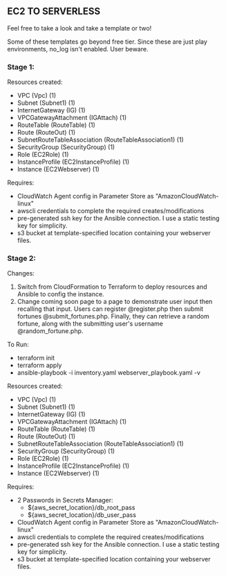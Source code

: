 ## EC2 TO SERVERLESS

Feel free to take a look and take a template or two!

Some of these templates go beyond free tier. Since these are just play environments, no_log isn't enabled. User beware.

### Stage 1:
Resources created:
- VPC (Vpc) (1)
- Subnet (Subnet1) (1)
- InternetGateway (IG) (1)
- VPCGatewayAttachment (IGAttach) (1)
- RouteTable (RouteTable) (1)
- Route (RouteOut) (1)
- SubnetRouteTableAssociation (RouteTableAssociation1) (1)
- SecurityGroup (SecurityGroup) (1)
- Role (EC2Role) (1)
- InstanceProfile (EC2InstanceProfile) (1)
- Instance (EC2Webserver) (1)

Requires:
- CloudWatch Agent config in Parameter Store as "AmazonCloudWatch-linux"
- awscli credentials to complete the required creates/modifications
- pre-generated ssh key for the Ansible connection. I use a static testing key for simplicity.
- s3 bucket at template-specified location containing your webserver files.

### Stage 2:
Changes: 
1. Switch from CloudFormation to Terraform to deploy resources and Ansible to config the instance.
2. Change coming soon page to a page to demonstrate user input then recalling that input. Users can register @register.php then submit fortunes @submit_fortunes.php. Finally, they can retrieve a random fortune, along with the submitting user's username @random_fortune.php.

To Run:
- terraform init
- terraform apply
- ansible-playbook -i inventory.yaml webserver_playbook.yaml -v

Resources created:
- VPC (Vpc) (1)
- Subnet (Subnet1) (1)
- InternetGateway (IG) (1)
- VPCGatewayAttachment (IGAttach) (1)
- RouteTable (RouteTable) (1)
- Route (RouteOut) (1)
- SubnetRouteTableAssociation (RouteTableAssociation1) (1)
- SecurityGroup (SecurityGroup) (1)
- Role (EC2Role) (1)
- InstanceProfile (EC2InstanceProfile) (1)
- Instance (EC2Webserver) (1)

Requires:
- 2 Passwords in Secrets Manager:
  - ${aws_secret_location}/db_root_pass
  - ${aws_secret_location}/db_user_pass
- CloudWatch Agent config in Parameter Store as "AmazonCloudWatch-linux"
- awscli credentials to complete the required creates/modifications
- pre-generated ssh key for the Ansible connection. I use a static testing key for simplicity.
- s3 bucket at template-specified location containing your webserver files.

